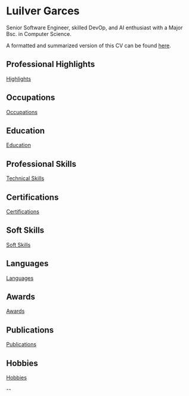 Luilver Garces
==============

Senior Software Engineer, skilled DevOp, and AI enthusiast with a Major Bsc. in Computer Science.

A formatted and summarized version of this CV can be found [here][].

## Professional Highlights

[Highlights][]

## Occupations

[Occupations][]

## Education

[Education][]

## Professional Skills

[Technical Skills][]

## Certifications

[Certifications][]

## Soft Skills

[Soft Skills][]

## Languages

[Languages][]

## Awards

[Awards][]

## Publications

[Publications][]

## Hobbies

[Hobbies][]

--

[Highlights]: ./Highlights.md
[Technical Skills]: ./Technical_skills.md
[Occupations]: ./Occupations.md
[Education]: ./Education.md
[Languages]: ./Languages.md
[Hobbies]: ./Hobbies.md
[Soft Skills]: ./Soft_skills.md
[Awards]: ./Awards.md
[Publications]: ./Publications.md
[here]: https://luilver.github.io/markdown-cv
[Certifications]: ./Certifications.md
